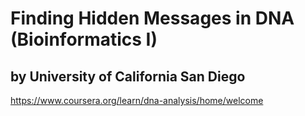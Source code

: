 # Finding Hidden Messages in DNA (Bioinformatics I)
## by University of California San Diego

https://www.coursera.org/learn/dna-analysis/home/welcome
